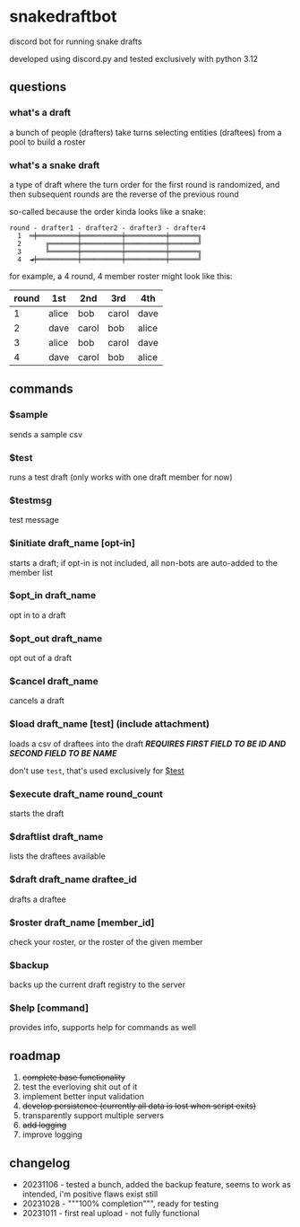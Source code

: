 # snakedraftbot

discord bot for running snake drafts

developed using discord.py and tested exclusively with python 3.12

## questions

### what's a draft

a bunch of people (drafters) take turns selecting entities (draftees) from a pool to build a roster

### what's a snake draft

a type of draft where the turn order for the first round is randomized, and then subsequent rounds are the reverse of the previous round

so-called because the order kinda looks like a snake:

```ascii
round - drafter1 - drafter2 - drafter3 - drafter4
  1  ═╪══════════╪══════════╪══════════╪═══════╗
  2      ╔═══════╪══════════╪══════════╪═══════╝
  3      ╚═══════╪══════════╪══════════╪═══════╗
  4  ◄╪══════════╪══════════╪══════════╪═══════╝
```

for example, a 4 round, 4 member roster might look like this:

|round|1st|2nd|3rd|4th|
|---|---|---|---|---|
|1|alice|bob|carol|dave|
|2|dave|carol|bob|alice|
|3|alice|bob|carol|dave|
|4|dave|carol|bob|alice|

## commands

### $sample

sends a sample csv

### $test

runs a test draft (only works with one draft member for now)

### $testmsg

test message

### $initiate draft_name [opt-in]

starts a draft; if opt-in is not included, all non-bots are auto-added to the member list

### $opt_in draft_name

opt in to a draft

### $opt_out draft_name

opt out of a draft

### $cancel draft_name

cancels a draft

### $load draft_name [test] (include attachment)

loads a csv of draftees into the draft ***REQUIRES FIRST FIELD TO BE ID AND SECOND FIELD TO BE NAME***

don't use `test`, that's used exclusively for [$test](#test)

### $execute draft_name round_count

starts the draft

### $draftlist draft_name

lists the draftees available

### $draft draft_name draftee_id

drafts a draftee

### $roster draft_name [member_id]

check your roster, or the roster of the given member

### $backup

backs up the current draft registry to the server

### $help [command]

provides info, supports help for commands as well

## roadmap

1. ~~complete base functionality~~
2. test the everloving shit out of it
3. implement better input validation
4. ~~develop persistence (currently all data is lost when script exits)~~
5. transparently support multiple servers
6. ~~add logging~~
7. improve logging

## changelog

* 20231106 - tested a bunch, added the backup feature, seems to work as intended, i'm positive flaws exist still
* 20231028 - """100% completion""", ready for testing
* 20231011 - first real upload - not fully functional
